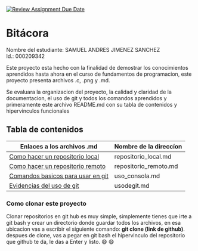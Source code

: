 [![Review Assignment Due Date](https://classroom.github.com/assets/deadline-readme-button-22041afd0340ce965d47ae6ef1cefeee28c7c493a6346c4f15d667ab976d596c.svg)](https://classroom.github.com/a/WV8VkdWq)
# Bitácora
Nombre del estudiante: SAMUEL ANDRES JIMENEZ SANCHEZ  
Id.: 000209342

Este proyecto esta hecho con la finalidad de demostrar los conocimientos aprendidos hasta ahora en el curso de fundamentos de programacion, este proyecto presenta archivos .c, .png y .md.

Se evaluara la organizacion del proyecto, la calidad y claridad de la documentacion, el uso de git y todos los comandos aprendidos y primeramente este archivo README.md con su tabla de contenidos y hipervinculos funcionales
## Tabla de contenidos
|  Enlaces a los archivos .md |Nombre de la direccíon|
|-------|------|
|[Como hacer un repositorio local](mi_proyecto\docs\repositorio_local.md) |repositorio_local.md|  
|[Como hacer un repositorio remoto](mi_proyecto\docs\repositorio_remoto.md)|repositorio_remoto.md|
|[Comandos basicos para usar en git](mi_proyecto\docs\uso_consola.md)|uso_consola.md|
|[Evidencias del uso de git](mi_proyecto\docs\usodegit.md)|usodegit.md|
 

### Como clonar este proyecto
Clonar repositorios en git hub es muy simple, simplemente tienes que irte a git bash y crear un directorio donde guardar todos los archivos, en esa ubicacion vas a escribir el siguiente comando: __git clone (link de github)__.
despues de clone, vas a pegar en git bash el hipervinculo del repositorio que github te da, le das a Enter y listo. :smile: :smile:

